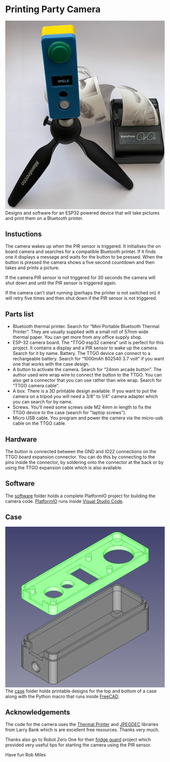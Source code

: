 # Printing Party Camera
![Camera and printer](images/complete.jpg)
Designs and software for an ESP32 powered device that will take pictures and print them on a Bluetooth printer.
## Instuctions
The camera wakes up when the PIR sensor is triggered. It initialises the on board camera and searches for a compatible Bluetooth printer. If it finds one it displays a message and waits for the button to be pressed. When the button is pressed the camera shows a five second countdown and then takes and prints a picture. 

If the camera PIR sensor is not triggered for 30 seconds the camera will shut down and until the PIR sensor is triggered again. 

If the camera can't start running (perhaps the printer is not switched on) it will retry five times and then shut down if the PIR sensor is not triggered. 
## Parts list
* Bluetooth thermal printer. Search for “Mini Portable Bluetooth Thermal Printer”. They are usually supplied with a small roll of 57mm wide thermal paper. You can get more from any office supply shop.
* ESP-32 camera board. The “TTGO esp32 camera” unit is perfect for this project. It contains a display and a PIR sensor to wake up the camera. Search for it by name. 
Battery. The TTGO device can connect to a rechargeable battery. Search for “1000mAh 802540 3.7 volt” if you want one that works with the case design.
* A button to activate the camera. Search for “24mm arcade button”.  The author used wire wrap wire to connect the button to the TTGO. You can also get a connector that you can use rather than wire wrap. Search for “TTGO camera cable”.
* A box. There is a 3D printable design available. If you want to put the camera on a tripod you will need a 3/8" to 1/4" camera adapter which you can search for by name. 
* Screws. You'll need some screws side M2 4mm in length to fix the TTGO device to the case (search for "laptop screws").
* Micro USB cable. You program and power the camera via the micro-usb cable on the TTGO cable. 
## Hardware
The button is connected between the GND and IO22 connections on the TTGO board expansion connector. You can do this by connecting to the pins inside the connector, by soldering onto the connector at the back or by using the TTGO expansion cable which is also available.
## Software
The [software](/software) folder holds a complete PlatformIO project for building the camera code. [PlatformIO](https://platformio.org/) runs inside [Visual Studio Code](https://code.visualstudio.com/).
## Case
![case design in FreeCAD](images/case.png)
The [case](/case) folder holds printable designs for the top and bottom of a case along with the Python macro that runs inside [FreeCAD](https://www.freecadweb.org/).
## Acknowledgements
The code for the camera uses the [Thermal Printer](https://github.com/bitbank2/Thermal_Printer) and [JPEGDEC](https://github.com/bitbank2/JPEGDEC) libraries from Larry Bank which is are excellent free resources. Thanks very much. 

Thanks also go to Robot Zero One for their [fridge guard](https://robotzero.one/ttgo-security-camera-pir/) project which provided very useful tips for starting the camera using the PIR sensor. 

Have fun
Rob Miles